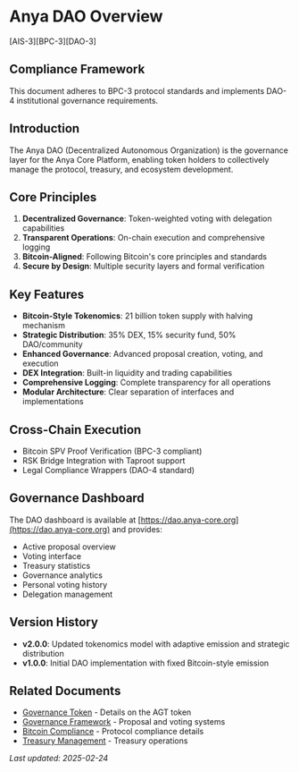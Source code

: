 # Anya DAO Overview

[AIS-3][BPC-3][DAO-3]

## Compliance Framework

This document adheres to BPC-3 protocol standards and implements DAO-4 institutional governance requirements.

## Introduction

The Anya DAO (Decentralized Autonomous Organization) is the governance layer for the Anya Core Platform, enabling token holders to collectively manage the protocol, treasury, and ecosystem development.

## Core Principles

1. **Decentralized Governance**: Token-weighted voting with delegation capabilities
2. **Transparent Operations**: On-chain execution and comprehensive logging
3. **Bitcoin-Aligned**: Following Bitcoin's core principles and standards
4. **Secure by Design**: Multiple security layers and formal verification

## Key Features

- **Bitcoin-Style Tokenomics**: 21 billion token supply with halving mechanism
- **Strategic Distribution**: 35% DEX, 15% security fund, 50% DAO/community
- **Enhanced Governance**: Advanced proposal creation, voting, and execution
- **DEX Integration**: Built-in liquidity and trading capabilities
- **Comprehensive Logging**: Complete transparency for all operations
- **Modular Architecture**: Clear separation of interfaces and implementations

## Cross-Chain Execution

- Bitcoin SPV Proof Verification (BPC-3 compliant)
- RSK Bridge Integration with Taproot support
- Legal Compliance Wrappers (DAO-4 standard)

## Governance Dashboard

The DAO dashboard is available at [https://dao.anya-core.org](https://dao.anya-core.org) and provides:

- Active proposal overview
- Voting interface
- Treasury statistics
- Governance analytics
- Personal voting history
- Delegation management

## Version History

- **v2.0.0**: Updated tokenomics model with adaptive emission and strategic distribution
- **v1.0.0**: Initial DAO implementation with fixed Bitcoin-style emission

## Related Documents

- [Governance Token](GOVERNANCE_TOKEN.md) - Details on the AGT token
- [Governance Framework](GOVERNANCE_FRAMEWORK.md) - Proposal and voting systems
- [Bitcoin Compliance](BITCOIN_COMPLIANCE.md) - Protocol compliance details
- [Treasury Management](TREASURY_MANAGEMENT.md) - Treasury operations

*Last updated: 2025-02-24* 